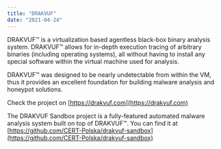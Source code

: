 ```yaml
---
title: "DRAKVUF"
date: "2021-04-24"
---
```


DRAKVUF™ is a virtualization based agentless black-box binary analysis system. DRAKVUF™ allows for in-depth execution tracing of arbitrary binaries (including operating systems), all without having to install any special software within the virtual machine used for analysis.

DRAKVUF™ was designed to be nearly undetectable from within the VM, thus it provides an excellent foundation for building malware analysis and honeypot solutions.

Check the project on [https://drakvuf.com](https://drakvuf.com)

The DRAKVUF Sandbox project is a fully-featured automated malware analysis system built on top of DRAKVUF™. You can find it at [https://github.com/CERT-Polska/drakvuf-sandbox](https://github.com/CERT-Polska/drakvuf-sandbox)
